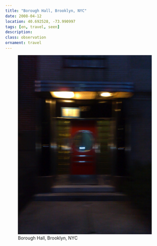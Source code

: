 ```yaml
---
title: "‎⁨Borough Hall⁩, Brooklyn, NYC"
date: 2008-04-12
location: 40.692528, -73.990997
tags: [en, travel, seen]
description: 
class: observation
ornament: travel
---
```


<figure>
  <img src="/assets/img/2008-04-12-borough-hall-brooklyn-nyc.jpeg" alt="‎⁨Borough Hall⁩, Brooklyn, NYC">
  <figcaption>‎⁨Borough Hall⁩, Brooklyn, NYC</figcaption>
</figure>
